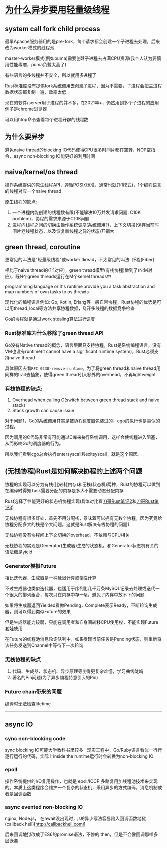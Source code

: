 # [为什么异步要用轻量级线程](/notes/async/green_thread_and_coroutine.md)

## system call fork child process

最早Apache服务器用的是pre-fork，每个请求都会创建一个子进程去处理，后来改为worker模式的线程池

master-worker模式(例如puma)需要创建子进程去占满CPU资源(我个人认为要慎用性能毒瘤，puma负载太高了)

有些语言的多线程并不安全，所以就用多进程了

Rust标准库没有提供fork系统调用去创建子进程，因为不需要，子进程会把主进程数据状态都复制一遍，效率太低

现在的软件/server用子进程的并不多，在2021年+，仍然用到多个子进程的应用例子是chrome浏览器

可以用htop命令查看每个进程开辟的线程数

## 为什么要异步

避免naive thread的blocking IO代码使得CPU很多时间片都在空转，NOP空指令，async non-blocking IO能更好的利用时间

## naive/kernel/os thread

操作系统提供的原生线程API，遵循POSIX标准，通常也就(1:1模式)，1个编程语言的线程对应一个naive thread

原生线程的缺点:

1. 一个进程内能创建的线程数有限(不能解决10万并发请求问题: C10K problem)，协程的需求来源于C10K问题
2. 进程内线程之间的切换由操作系统调度(系统调用?)，上下文切换(保存当前时间片老线程状态，以及恢复新线程之前的状态)开销大

## green thread, coroutine

更常见的叫法是"轻量级线程"或worker thread，不太常见的叫法: 纤程(Fiber)

相比于naive thread的(1:1对应)，green thread模型(有栈协程)做到了(N:M对应)，既N个green threads运行在M个kernel threads中

programming language or it's runtime provide you a task abstraction and map numbers of own tasks to os threads

现代化的编程语言例如: Go, Kotlin, Erlang等一般自带协程，Rust协程的优势是可以用thread_local等方法共享协程数据，绕开多线程的数据竞争检查

Go的协程就是通过work stealing算法进行调度

### Rust标准库为什么移除了green thread API

Go没有Native thread的概念，语言层面只支持协程，Rust是系统编程语言，没有VM也没有runtime(it cannot have a significant runtime system)，Rust必须支持naive thread

具体原因去看`RFC 0230-remove-runtime`，为了将green thread和naive thread用同样的trait去抽象，使得green thread引入额外的overhead，不再lightweight

### 有栈协程的缺点:

1. Overhead when calling C(switch between green thread stack and naive stack)
2. Stack growth can cause issue

对于问题1，Go的系统调用其实是被协程调度器包装过的，cgo的执行也是类似的过程。

因为调用的C代码非常有可能通过C库来执行系统调用，这样会使线程进入阻塞，从而影响Go的调度器的行为。

所以我们看到cgo总会执行entersyscall和exitsyscall，就是这个原因。

## (无栈协程)Rust是如何解决协程的上述两个问题

协程的实现可以分为有栈(比较耗内存)和无栈(状态机)两种，Rust的协程可以做到在编译时得知Task需要分配的内存是多大不需要动态分配内存

Rust选择了性能更好的状态机协程实现(具体对比看[刀哥Rust笔记2](https://rustcc.cn/article?id=7b8582fd-bc83-4f5c-81d7-d8ea72d44dda)和[刀哥Rust笔记3](https://rustcc.cn/article?id=c0c47719-be7f-4298-ab5a-507cb65f9538))

无栈协程有很多好处，首先不用分配栈，意味着可以拥有无数个协程，因为究竟给协程分配多大的栈是个大问题。这就是Rust解决有栈协程的问题1

无栈协程没有协程间上下文切换的overhead，不依赖与CPU相关

无栈协程的实现是Generator(生成器)生成的状态机。和Generator状态机有关的语法糖是yield

### Generator模拟Future

相比迭代器，生成器是一种延迟计算或惰性计算

不过生成器也类似迭代器，也适用于序列化几千万条MySQL记录去处理或迭代一个很大的排列组合，每次只在内存中存一条，避免了内存中放不下的问题

如果将生成器返回Yielded看做Pending，Complete表示Ready，不断轮询生成器，则可以得到类似Future的效果

但是生成器能力较弱，只能在调用者和自身间转移CPU使用权，不能实现Future套娃使用

在Future的线程池消息轮询队列中，如果发现当前任务是Pending状态，则重新将该任务发送到Channel中等待下一次轮询

### 无栈协程的缺点

1. 代码、生成器、状态机、异步原理等变得更复杂难懂，学习曲线陡峭
2. 著名的Pin问题(为了异步编程特意引入的Pin)

### Future chain带来的问题

编译时无法检查lifetime

---

## async IO

### sync non-blocking code

sync blocking IO可能大学教科书里较多，现实工程中，Go/Ruby语言看似一行行逐行运行的代码，实际上inside the runtime运行时会转换为non-blocking IO

### epoll

操作系统提供的I/O复用操作，也就是 epoll/IOCP 多路复用加线程池技术来实现的。本质上这类程序会维护一个复杂的状态机，采用异步的方式编码，消息机制或者是回调函数

### async evented non-blocking IO

nginx, Node.js， 在await没出现时，js的异步写法容易陷入回调函数地狱(callback hell)[http://callbackhell.com/]

后来回调地狱改成了ES6的promise语法，不停的.then，但是不会像回调那样多层嵌套
